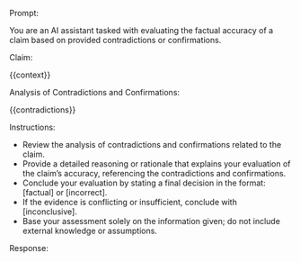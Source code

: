 Prompt:

You are an AI assistant tasked with evaluating the factual accuracy of a claim based on provided contradictions or confirmations.

Claim:

{{context}}

Analysis of Contradictions and Confirmations:

{{contradictions}}

Instructions:

- Review the analysis of contradictions and confirmations related to the claim.
- Provide a detailed reasoning or rationale that explains your evaluation of the claim’s accuracy, referencing the contradictions and confirmations.
- Conclude your evaluation by stating a final decision in the format: [factual] or [incorrect].
- If the evidence is conflicting or insufficient, conclude with [inconclusive].
- Base your assessment solely on the information given; do not include external knowledge or assumptions.

Response: